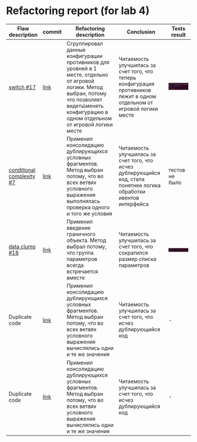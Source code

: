 # Refactoring report (for lab 4)


Flaw description | commit| Refactoring description | Conclusion | Tests result
--- | --- | --- | --- | ---
[switch #17][i17] | [link][c27] |Сгруппировал данные конфигурации противников для уровней в 1 месте, отдельно от игровой логики. Метод выбран, потому что позволяет видеть\менять конфигурацию в одном отдельном от игровой логики месте| Читаемость улучшилась за счет того, что теперь конфигурация противников лежит в одном отдельном от игровой логики месте | ![tests results](tests_run_results.png)
[conditional complexity #7][i7] | [link][c7] | Применил консолидацию дублирующихся условных фрагментов. Метод выбран потому, что во всех ветвях условного выражения выполнялась проверка одного и того же условия | Читаемость улучшилась за счет того, что исчез дублирующийся код, стала понятнее логика обработки ивентов интерфейса | тестов не было
[data clump #18][i18]| [link][c18] | Применил введение граничного объекта. Метод выбрал потому, что группа параметров всегда встречается вместе | Читаемость улучшилась за счет того, что сократился размер списка параметров |  ![tests results](test_interface.png)
Duplicate code | [link][cm1] | Применил консолидацию дублирующихся условных фрагментов. Метод выбран потому, что во всех ветвях условного выражения вычислялись одни и те же значения | Читаемость улучшилась за счет того, что исчез дублирующийся код | -
Duplicate code | [link][cm2] | Применил консолидацию дублирующихся условных фрагментов. Метод выбран потому, что во всех ветвях условного выражения вычислялись одни и те же значения | Читаемость улучшилась за счет того, что исчез дублирующийся код | -

[i1]: https://github.com/merry-cooperation/refactorMeowHero/issues/1
[i7]: https://github.com/merry-cooperation/refactorMeowHero/issues/7
[i17]: https://github.com/merry-cooperation/refactorMeowHero/issues/17
[i18]: https://github.com/merry-cooperation/refactorMeowHero/issues/18
[i23]: https://github.com/merry-cooperation/refactorMeowHero/issues/23
[i27]: https://github.com/merry-cooperation/refactorMeowHero/issues/27
[i28]: https://github.com/merry-cooperation/refactorMeowHero/issues/28
[i39]: https://github.com/merry-cooperation/refactorMeowHero/issues/39
[i45]: https://github.com/merry-cooperation/refactorMeowHero/issues/45

[c7]: https://github.com/merry-cooperation/refactorMeowHero/commit/451399c4a1daa63dc72064e5775724152697fe88
[c18]: https://github.com/merry-cooperation/refactorMeowHero/commit/26848c627ec6724e75f0b7af7583e1e52dc5ed4c
[c27]: https://github.com/merry-cooperation/refactorMeowHero/commit/61421d9f0f3a2aadefb6217da4809dee5cfee87e

[cm1]: https://github.com/merry-cooperation/refactorMeowHero/commit/74e5dbfc48e1fa73d8adfee2cee7480532300f06
[cm2]: https://github.com/merry-cooperation/refactorMeowHero/commit/b393309faf1273fbae4c409897c45410540f9223